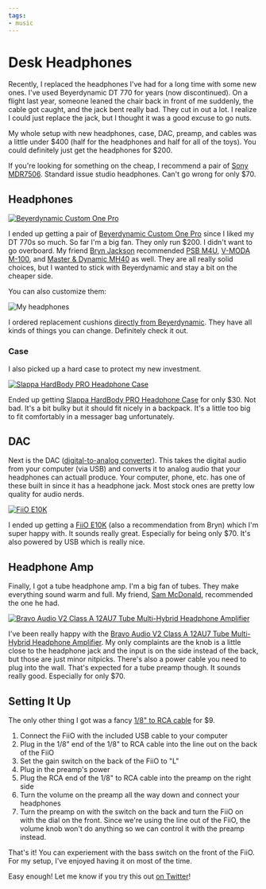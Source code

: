 ```yaml
---
tags:
- music
---
```


# Desk Headphones

Recently, I replaced the headphones I've had for a long time with some new ones. I've used Beyerdynamic DT 770 for years (now discontinued). On a flight last year, someone leaned the chair back in front of me suddenly, the cable got caught, and the jack bent really bad. They cut in out a lot. I realize I could just replace the jack, but I thought it was a good excuse to go nuts.

My whole setup with new headphones, case, DAC, preamp, and cables was a little under $400 (half for the headphones and half for all of the toys). You could definitely just get the headphones for $200.

If you're looking for something on the cheap, I recommend a pair of [Sony MDR7506](http://www.amazon.com/gp/product/B000AJIF4E/ref=as_li_tl?ie=UTF8&camp=1789&creative=390957&creativeASIN=B000AJIF4E&linkCode=as2&tag=nothimagic-20&linkId=6BXHOTUBHZAX5Q7M). Standard issue studio headphones. Can't go wrong for only $70.

## Headphones

[![Beyerdynamic Custom One Pro](headphones.jpg)](http://www.amazon.com/gp/product/B00D8BP8H8/ref=as_li_tl?ie=UTF8&camp=1789&creative=390957&creativeASIN=B00D8BP8H8&linkCode=as2&tag=nothimagic-20&linkId=JBYGURZLIKS4QCWK)

I ended up getting a pair of [Beyerdynamic Custom One Pro](http://www.amazon.com/gp/product/B00D8BP8H8/ref=as_li_tl?ie=UTF8&camp=1789&creative=390957&creativeASIN=B00D8BP8H8&linkCode=as2&tag=nothimagic-20&linkId=JBYGURZLIKS4QCWK) since I liked my DT 770s so much. So far I'm a big fan. They only run $200. I didn't want to go overboard. My friend [Bryn Jackson](http://bryn.io) recommended [PSB M4U](http://www.amazon.com/gp/product/B00AFUE7S6/ref=as_li_tl?ie=UTF8&camp=1789&creative=390957&creativeASIN=B00AFUE7S6&linkCode=as2&tag=nothimagic-20&linkId=TBJVUELQSNOM3PNQ), [V-MODA M-100](http://www.amazon.com/gp/product/B00A39PPCG/ref=as_li_tl?ie=UTF8&camp=1789&creative=390957&creativeASIN=B00A39PPCG&linkCode=as2&tag=nothimagic-20&linkId=I47KVJJ324533G6T), and [Master & Dynamic MH40](http://www.amazon.com/gp/product/B00MWDGW28/ref=as_li_tl?ie=UTF8&camp=1789&creative=390957&creativeASIN=B00MWDGW28&linkCode=as2&tag=nothimagic-20&linkId=WBIIYRLW7LOSO7SC) as well. They are all really solid choices, but I wanted to stick with Beyerdynamic and stay a bit on the cheaper side.

You can also customize them:

![My headphones](customized.jpg)

I ordered replacement cushions [directly from Beyerdynamic](http://north-america.beyerdynamic.com/store/custom_zubehoer.html). They have all kinds of things you can change. Definitely check it out.

### Case

I also picked up a hard case to protect my new investment.

[![Slappa HardBody PRO Headphone Case](case.jpg)](http://www.amazon.com/gp/product/B009NE7B06/ref=as_li_tl?ie=UTF8&camp=1789&creative=390957&creativeASIN=B009NE7B06&linkCode=as2&tag=nothimagic-20&linkId=KJDHEY2ABQXKPPW6)

Ended up getting [Slappa HardBody PRO Headphone Case](http://www.amazon.com/gp/product/B009NE7B06/ref=as_li_tl?ie=UTF8&camp=1789&creative=390957&creativeASIN=B009NE7B06&linkCode=as2&tag=nothimagic-20&linkId=KJDHEY2ABQXKPPW6) for only $30. Not bad. It's a bit bulky but it should fit nicely in a backpack. It's a little too big to fit comfortably in a messager bag unfortunately.

## DAC

Next is the DAC ([digital-to-analog converter](http://en.wikipedia.org/wiki/Digital-to-analog_converter)). This takes the digital audio from your computer (via USB) and converts it to analog audio that your headphones can actuall produce. Your computer, phone, etc. has one of these built in since it has a headphone jack. Most stock ones are pretty low quality for audio nerds.

[![FiiO E10K](dac.jpg)](http://www.amazon.com/gp/product/B00LP3AMC2/ref=as_li_tl?ie=UTF8&camp=1789&creative=390957&creativeASIN=B00LP3AMC2&linkCode=as2&tag=nothimagic-20&linkId=6DBJ5F2FVZRBP6FE)

I ended up getting a [FiiO E10K](http://www.amazon.com/gp/product/B00LP3AMC2/ref=as_li_tl?ie=UTF8&camp=1789&creative=390957&creativeASIN=B00LP3AMC2&linkCode=as2&tag=nothimagic-20&linkId=6DBJ5F2FVZRBP6FE) (also a recommendation from Bryn) which I'm super happy with. It sounds really great. Especially for being only $70. It's also powered by USB which is really nice.

## Headphone Amp

Finally, I got a tube headphone amp. I'm a big fan of tubes. They make everything sound warm and full. My friend, [Sam McDonald](https://twitter.com/sammcd), recommended the one he had.

[![Bravo Audio V2 Class A 12AU7 Tube Multi-Hybrid Headphone Amplifier](amp.jpg)](http://www.amazon.com/gp/product/B00ADR2DTG/ref=as_li_tl?ie=UTF8&camp=1789&creative=390957&creativeASIN=B00ADR2DTG&linkCode=as2&tag=nothimagic-20&linkId=T3R2C7KVBPGBNJR6)

I've been really happy with the [Bravo Audio V2 Class A 12AU7 Tube Multi-Hybrid Headphone Amplifier](http://www.amazon.com/gp/product/B00ADR2DTG/ref=as_li_tl?ie=UTF8&camp=1789&creative=390957&creativeASIN=B00ADR2DTG&linkCode=as2&tag=nothimagic-20&linkId=T3R2C7KVBPGBNJR6). My only complaints are the knob is a little close to the headphone jack and the input is on the side instead of the back, but those are just minor nitpicks. There's also a power cable you need to plug into the wall. That's expected for a tube preamp though. It sounds really good. Especially for only $70.

## Setting It Up

The only other thing I got was a fancy [1/8" to RCA cable](http://www.amazon.com/gp/product/B00DI89MSM/ref=as_li_tl?ie=UTF8&camp=1789&creative=390957&creativeASIN=B00DI89MSM&linkCode=as2&tag=nothimagic-20&linkId=NKSR3RM3OKZXME5B) for $9.

1. Connect the FiiO with the included USB cable to your computer
2. Plug in the 1/8" end of the 1/8" to RCA cable into the line out on the back of the FiiO
3. Set the gain switch on the back of the FiiO to "L"
4. Plug in the preamp's power
5. Plug the RCA end of the 1/8" to RCA cable into the preamp on the right side
6. Turn the volume on the preamp all the way down and connect your headphones
7. Turn the preamp on with the switch on the back and turn the FiiO on with the dial on the front. Since we're using the line out of the FiiO, the volume knob won't do anything so we can control it with the preamp instead.

That's it! You can experiement with the bass switch on the front of the FiiO. For my setup, I've enjoyed having it on most of the time.

Easy enough! Let me know if you try this out [on Twitter](https://twitter.com/soffes)!
